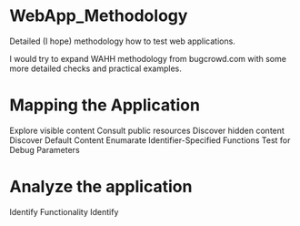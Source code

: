 # WebApp_Methodology
Detailed (I hope) methodology how to test web applications.

I would try to expand WAHH methodology from bugcrowd.com with some more detailed checks and practical examples.

# Mapping the Application

  Explore visible content
  Consult public resources
  Discover hidden content
  Discover Default Content
  Enumarate Identifier-Specified Functions
  Test for Debug Parameters
  
# Analyze the application

  Identify Functionality
  Identify 
